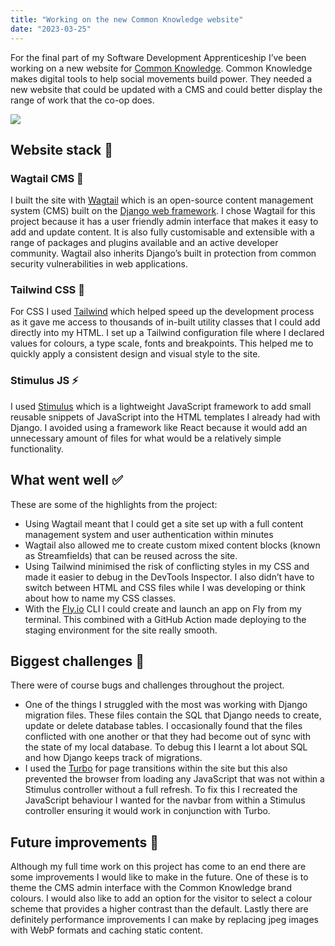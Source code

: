 ```yaml
---
title: "Working on the new Common Knowledge website"
date: "2023-03-25"
---
```


For the final part of my Software Development Apprenticeship I’ve been working on a new website for [Common Knowledge](https://commonknowledge.coop/). Common Knowledge makes digital tools to help social movements build power. They needed a new website that could be updated with a CMS and could better display the range of work that the co-op does.

![](./CK-website.png)

## Website stack 🥞

### Wagtail CMS 🦜

I built the site with [Wagtail](https://wagtail.org/) which is an open-source content management system (CMS) built on the [Django web framework](https://www.djangoproject.com/). I chose Wagtail for this project because it has a user friendly admin interface that makes it easy to add and update content. It is also fully customisable and extensible with a range of packages and plugins available and an active developer community. Wagtail also inherits Django’s built in protection from common security vulnerabilities in web applications.

### Tailwind CSS 💅

For CSS I used [Tailwind](https://tailwindcss.com/) which helped speed up the development process as it gave me access to thousands of in-built utility classes that I could add directly into my HTML. I set up a Tailwind configuration file where I declared values for colours, a type scale, fonts and breakpoints. This helped me to quickly apply a consistent design and visual style to the site.

### Stimulus JS ⚡

I used [Stimulus](https://stimulus.hotwired.dev/) which is a lightweight JavaScript framework to add small reusable snippets of JavaScript into the HTML templates I already had with Django. I avoided using a framework like React because it would add an unnecessary amount of files for what would be a relatively simple functionality.

## What went well ✅

These are some of the highlights from the project:

- Using Wagtail meant that I could get a site set up with a full content management system and user authentication within minutes
- Wagtail also allowed me to create custom mixed content blocks (known as Streamfields) that can be reused across the site.
- Using Tailwind minimised the risk of conflicting styles in my CSS and made it easier to debug in the DevTools Inspector. I also didn’t have to switch between HTML and CSS files while I was developing or think about how to name my CSS classes.
- With the [Fly.io](https://fly.io/) CLI I could create and launch an app on Fly from my terminal. This combined with a GitHub Action made deploying to the staging environment for the site really smooth.

## Biggest challenges 🚨

There were of course bugs and challenges throughout the project.

- One of the things I struggled with the most was working with Django migration files. These files contain the SQL that Django needs to create, update or delete database tables. I occasionally found that the files conflicted with one another or that they had become out of sync with the state of my local database. To debug this I learnt a lot about SQL and how Django keeps track of migrations.
- I used the [Turbo](https://turbo.hotwired.dev/) for page transitions within the site but this also prevented the browser from loading any JavaScript that was not within a Stimulus controller without a full refresh. To fix this I recreated the JavaScript behaviour I wanted for the navbar from within a Stimulus controller ensuring it would work in conjunction with Turbo.

## Future improvements 🔮

Although my full time work on this project has come to an end there are some improvements I would like to make in the future. One of these is to theme the CMS admin interface with the Common Knowledge brand colours. I would also like to add an option for the visitor to select a colour scheme that provides a higher contrast than the default. Lastly there are definitely performance improvements I can make by replacing jpeg images with WebP formats and caching static content.
